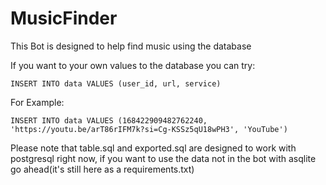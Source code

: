 # MusicFinder
This Bot is designed to help find music using the database


If you want to your own values to the database you can try:

```postgresql
INSERT INTO data VALUES (user_id, url, service)
```

For Example:

```postgresql
INSERT INTO data VALUES (168422909482762240, 'https://youtu.be/arT86rIFM7k?si=Cg-KSSz5qU18wPH3', 'YouTube')
```

Please note that table.sql and exported.sql are designed to work with postgresql right now, if you want to use the data not in the bot with asqlite go ahead(it's still here as a requirements.txt)
